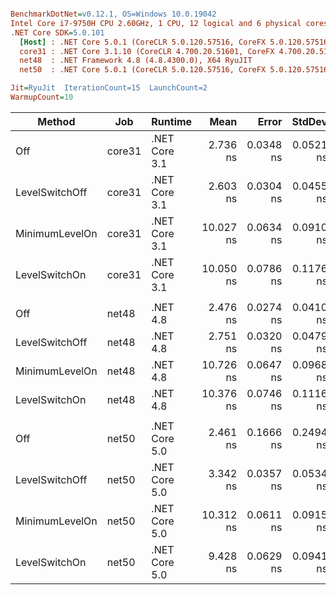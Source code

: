 ``` ini

BenchmarkDotNet=v0.12.1, OS=Windows 10.0.19042
Intel Core i7-9750H CPU 2.60GHz, 1 CPU, 12 logical and 6 physical cores
.NET Core SDK=5.0.101
  [Host] : .NET Core 5.0.1 (CoreCLR 5.0.120.57516, CoreFX 5.0.120.57516), X64 RyuJIT
  core31 : .NET Core 3.1.10 (CoreCLR 4.700.20.51601, CoreFX 4.700.20.51901), X64 RyuJIT
  net48  : .NET Framework 4.8 (4.8.4300.0), X64 RyuJIT
  net50  : .NET Core 5.0.1 (CoreCLR 5.0.120.57516, CoreFX 5.0.120.57516), X64 RyuJIT

Jit=RyuJit  IterationCount=15  LaunchCount=2  
WarmupCount=10  

```
|         Method |    Job |       Runtime |      Mean |     Error |    StdDev | Ratio | RatioSD |
|--------------- |------- |-------------- |----------:|----------:|----------:|------:|--------:|
|            Off | core31 | .NET Core 3.1 |  2.736 ns | 0.0348 ns | 0.0521 ns |  1.00 |    0.00 |
| LevelSwitchOff | core31 | .NET Core 3.1 |  2.603 ns | 0.0304 ns | 0.0455 ns |  0.95 |    0.02 |
| MinimumLevelOn | core31 | .NET Core 3.1 | 10.027 ns | 0.0634 ns | 0.0910 ns |  3.67 |    0.07 |
|  LevelSwitchOn | core31 | .NET Core 3.1 | 10.050 ns | 0.0786 ns | 0.1176 ns |  3.67 |    0.09 |
|                |        |               |           |           |           |       |         |
|            Off |  net48 |      .NET 4.8 |  2.476 ns | 0.0274 ns | 0.0410 ns |  1.00 |    0.00 |
| LevelSwitchOff |  net48 |      .NET 4.8 |  2.751 ns | 0.0320 ns | 0.0479 ns |  1.11 |    0.03 |
| MinimumLevelOn |  net48 |      .NET 4.8 | 10.726 ns | 0.0647 ns | 0.0968 ns |  4.33 |    0.08 |
|  LevelSwitchOn |  net48 |      .NET 4.8 | 10.376 ns | 0.0746 ns | 0.1116 ns |  4.19 |    0.08 |
|                |        |               |           |           |           |       |         |
|            Off |  net50 | .NET Core 5.0 |  2.461 ns | 0.1666 ns | 0.2494 ns |  1.00 |    0.00 |
| LevelSwitchOff |  net50 | .NET Core 5.0 |  3.342 ns | 0.0357 ns | 0.0534 ns |  1.37 |    0.14 |
| MinimumLevelOn |  net50 | .NET Core 5.0 | 10.312 ns | 0.0611 ns | 0.0915 ns |  4.23 |    0.44 |
|  LevelSwitchOn |  net50 | .NET Core 5.0 |  9.428 ns | 0.0629 ns | 0.0941 ns |  3.87 |    0.39 |
